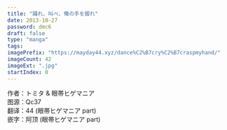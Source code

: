 ```yaml
---
title: "踊れ、叫べ、俺の手を握れ"
date: 2013-10-27
password: dmc6
draft: false
type: "manga"
tags:
imagePrefix: "https://mayday44.xyz/dance%C2%B7cry%C2%B7craspmyhand/"  
imageCount: 42
imageExt: ".jpg" 
startIndex: 0
---
```

作者：トミタ & 眼帯ヒゲマニア  
图源：Qc37  
翻译：44 (眼帯ヒゲマニア part)  
嵌字：阿顶 (眼帯ヒゲマニア part)   
